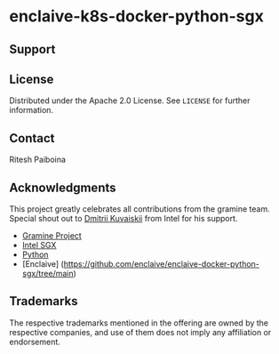 # enclaive-k8s-docker-python-sgx






<!-- SUPPORT -->
## Support



<!-- LICENSE -->
## License

Distributed under the Apache 2.0 License. See `LICENSE` for further information.

<!-- CONTACT -->
## Contact
Ritesh Paiboina


<!-- ACKNOWLEDGMENTS -->
## Acknowledgments

This project greatly celebrates all contributions from the gramine team. Special shout out to [Dmitrii Kuvaiskii](https://github.com/dimakuv) from Intel for his support. 

* [Gramine Project](https://github.com/gramineproject)
* [Intel SGX](https://github.com/intel/linux-sgx-driver)
* [Python](https://www.python.org/)
* [Enclaive] (https://github.com/enclaive/enclaive-docker-python-sgx/tree/main)

## Trademarks 

The respective trademarks mentioned in the offering are owned by the respective companies, and use of them does not imply any affiliation or endorsement. 
